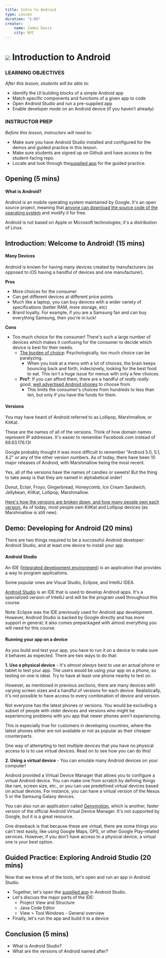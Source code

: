 ```yaml
---
title: Intro to Android
type: Lesson
duration: "1:05"
creator:
    name: James Davis
    city: NYC
---
```

# ![](https://ga-dash.s3.amazonaws.com/production/assets/logo-9f88ae6c9c3871690e33280fcf557f33.png) Introduction to Android

### LEARNING OBJECTIVES
*After this lesson, students will be able to:*
* Identify the UI building blocks of a simple Android app
* Match specific components and functions of a given app to code
* Open Android Studio and run a pre-supplied app
* Enable developer mode on an Android device (if you haven’t already)

### INSTRUCTOR PREP
*Before this lesson, instructors will need to:*
- Make sure you have Android Studio installed and configured for the demos and guided practice in this lesson.
- Make sure students are signed up on Github and have access to the student-facing repo.
- Locate and look through the[supplied app](starter-code) for the guided practice.

## Opening (5 mins)

#### What is Android?

Android is an mobile operating system maintained by Google. It's an open source project, meaning that [anyone can download the source code of the operating system](https://source.android.com/source/index.html) and modify it for free.

Android is not based on Apple or Microsoft technologies; it's a distribution of Linux.

## Introduction: Welcome to Android! (15 mins)

#### Many Devices

Android is known for having many devices created by manufacturers (as opposed to iOS having a handful of devices and one manufacturer).


**Pros**

* More choices for the consumer
* Can get different devices at different price points
* Much like a laptop, you can buy devices with a wider variety of specifications (better RAM, more storage, etc)
* Brand loyalty. For example, if you are a Samsung fan and can buy everything Samsung, then you're in luck!

**Cons**

* Too much choice for the consumer! There's such a large number of devices which makes it confusing for the consumer to decide which device is best for their needs.
	* [The burden of choice](https://www.psychologytoday.com/blog/more-tech-support/201011/the-burden-choice): Psychologically, too much choice can be paralyzing.
		* When you look at a menu with a lot of choices, the brain keeps bouncing back and forth, indecisively, looking for the best food to eat. This isn't a huge issue for menus with only a few choices.
	* **Pro?**: If you can afford them, there are a handful of _really really_ good, [well advertised Android phones](http://www.androidauthority.com/best-android-phones-568001) to choose from.
		* This limits the consumer's choices from hundreds to less than ten, but only if you have the funds for them.

#### Versions

You may have heard of Android referred to as Lollipop, Marshmallow, or KitKat.

These are the names of all of the versions. Think of how domain names represent IP addresses.  It's easier to remember Facebook.com instead of 69.63.176.13!

Google probably thought it was more difficult to remember "Android 5.0, 5.1, 4.2" or any of the other version numbers. As of today, there have been 10 major releases of Android, with Marshmallow being the most recent.

Yes, all of the versions have the names of candies or sweets! But the thing to take away is that they are named in alphabetical order!

Donut, Eclair, Froyo, Gingerbread, Honeycomb, Ice Cream Sandwich, Jellybean, KitKat, Lollipop, Marshmallow.

[Here's how the versions are broken down, and how many people own each version.](http://developer.android.com/about/dashboards/index.html) As of today, most people own KitKat and Lollipop devices (as Marshmallow is still new).

## Demo: Developing for Android (20 mins)

There are two things required to be a successful Android developer: Android Studio, and at least one device to install your app.

#### Android Studio


An IDE ([Integrated development environment](https://en.wikipedia.org/wiki/Integrated_development_environment)) is an application that provides a way to program applications.

Some popular ones are Visual Studio, Eclipse, and IntelliJ IDEA.

[Android Studio](http://developer.android.com/sdk/index.html) is an IDE that is used to develop Android apps. It's a specialized version of IntelliJ and will be the program used throughout this course.

Note: Eclipse was the IDE previously used for Android app development. However, Android Studio is backed by Google directly and has more support in general; it also comes prepackaged with almost everything you will need for this course.

#### Running your app on a device

As you build and test your app, you have to run it on a device to make sure it behaves as expected. There are two ways to do that:

**1. Use a physical device** -  It's *almost always* best to use an actual phone or tablet to test your app. The users would be using your app on a phone, so testing on one is ideal. Try to have at least one phone nearby to test on.

However, as mentioned in previous sections, there are many devices with varying screen sizes and a handful of versions for each device. Realistically, it's not possible to have access to every combination of device and version.


 Not everyone has the latest phones or versions.  You would be excluding a subset of people with older devices and versions who might be experiencing problems with you app that newer phones aren't experiencing.

 This is especially true for customers in developing countries, where the latest phones either are not available or not as popular as their cheaper counterparts.

 One way of attempting to test multiple devices that you have no physical access to is to use virtual devices. Read on to see how you can do this!

**2. Using a virtual device** - You can emulate many Android devices on your computer!

Android provided a Virtual Device Manager that allows you to configure a virtual Android device. You can make one from scratch by defining things like ram, screen size, etc., or you can use predefined virtual devices based on actual devices. For instance, you can have a virtual version of the Nexus 5 or the Samsung Galaxy devices.

You can also run an application called [Genymotion](https://www.genymotion.com/), which is another, faster version of the official Android Virtual Device Manager. It's not supported by Google, but it is a great resource.

One drawback is that because these are virtual, there are some things you can't test easily, like using Google Maps, GPS, or other Google Play-related services. However, if you don't have access to a physical device, a virtual one is your best option.

## Guided Practice: Exploring Android Studio (20 mins)

Now that we know all of the tools, let's open and run an app in Android Studio.

* Together, let's open the [supplied app](starter-code) in Android Studio.
* Let's discuss the major parts of the IDE:
	* Project View and Structure
	* Java Code Editor
	* View > Tool Windows - General overview
* Finally, let's run the app and build it to a device


## Conclusion (5 mins)

- What is Android Studio?
- What are the versions of Android named after?
